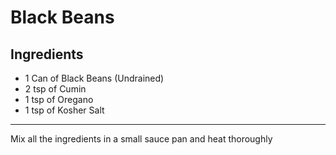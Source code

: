 # Black Beans

## Ingredients
* 1 Can of Black Beans (Undrained)
* 2 tsp of Cumin
* 1 tsp of Oregano
* 1 tsp of Kosher Salt

---

Mix all the ingredients in a small sauce pan and heat thoroughly
